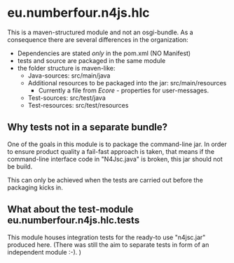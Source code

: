 # eu.numberfour.n4js.hlc
This is a maven-structured module and not an osgi-bundle. As a consequence there are several differences in the organization:

* Dependencies are stated *only* in the pom.xml  (NO Manifest)
* tests and source are packaged in the same module
* the folder structure is maven-like: 
  * Java-sources: src/main/java
  * Additional resources to be packaged into the jar: src/main/resources
    * Currently a file from *Ecore* - properties for user-messages.  
  * Test-sources: src/test/java
  * Test-resources: src/test/resources

## Why tests not in a separate bundle?
One of the goals in this module is to package the command-line jar. 
In order to ensure product quality a fail-fast approach is taken, that means if the command-line interface code in "N4Jsc.java" is broken,
this jar should not be build.

This can only be achieved when the tests are carried out before the packaging kicks in. 

## What about the test-module eu.numberfour.n4js.hlc.tests
This module houses integration tests for the ready-to use "n4jsc.jar" produced here. 
(There was still the aim to separate tests in form of an independent module :-). )  

   